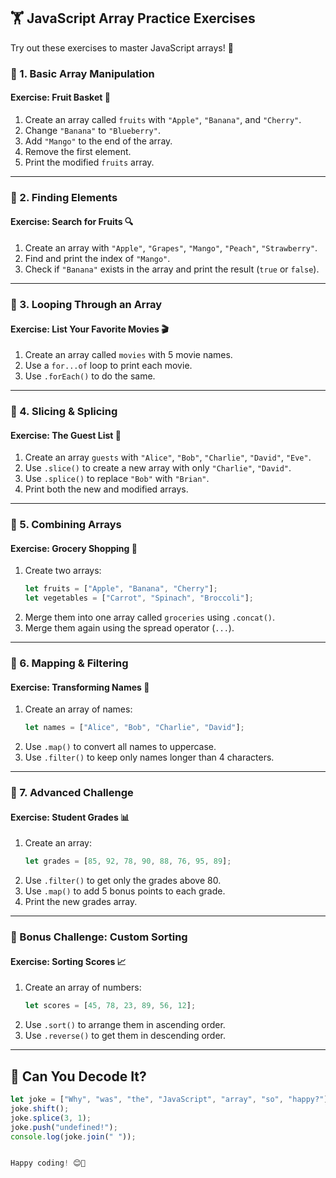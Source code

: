 ## 🏋️ JavaScript Array Practice Exercises

Try out these exercises to master JavaScript arrays! 🚀

### 🔹 1. Basic Array Manipulation
#### **Exercise: Fruit Basket 🍎**
1. Create an array called `fruits` with `"Apple"`, `"Banana"`, and `"Cherry"`.
2. Change `"Banana"` to `"Blueberry"`.
3. Add `"Mango"` to the end of the array.
4. Remove the first element.
5. Print the modified `fruits` array.

---

### 🔹 2. Finding Elements
#### **Exercise: Search for Fruits 🔍**
1. Create an array with `"Apple"`, `"Grapes"`, `"Mango"`, `"Peach"`, `"Strawberry"`.
2. Find and print the index of `"Mango"`.
3. Check if `"Banana"` exists in the array and print the result (`true` or `false`).

---

### 🔹 3. Looping Through an Array
#### **Exercise: List Your Favorite Movies 🎬**
1. Create an array called `movies` with 5 movie names.
2. Use a `for...of` loop to print each movie.
3. Use `.forEach()` to do the same.

---

### 🔹 4. Slicing & Splicing
#### **Exercise: The Guest List 🎉**
1. Create an array `guests` with `"Alice"`, `"Bob"`, `"Charlie"`, `"David"`, `"Eve"`.
2. Use `.slice()` to create a new array with only `"Charlie"`, `"David"`.
3. Use `.splice()` to replace `"Bob"` with `"Brian"`.
4. Print both the new and modified arrays.

---

### 🔹 5. Combining Arrays
#### **Exercise: Grocery Shopping 🛒**
1. Create two arrays:
   ```js
   let fruits = ["Apple", "Banana", "Cherry"];
   let vegetables = ["Carrot", "Spinach", "Broccoli"];
   ```
2. Merge them into one array called `groceries` using `.concat()`.
3. Merge them again using the spread operator (`...`).

---

### 🔹 6. Mapping & Filtering
#### **Exercise: Transforming Names 📜**
1. Create an array of names:
   ```js
   let names = ["Alice", "Bob", "Charlie", "David"];
   ```
2. Use `.map()` to convert all names to uppercase.
3. Use `.filter()` to keep only names longer than 4 characters.

---

### 🔹 7. Advanced Challenge
#### **Exercise: Student Grades 📊**
1. Create an array:
   ```js
   let grades = [85, 92, 78, 90, 88, 76, 95, 89];
   ```
2. Use `.filter()` to get only the grades above 80.
3. Use `.map()` to add 5 bonus points to each grade.
4. Print the new grades array.

---

### 🚀 Bonus Challenge: Custom Sorting
#### **Exercise: Sorting Scores 📈**
1. Create an array of numbers:
   ```js
   let scores = [45, 78, 23, 89, 56, 12];
   ```
2. Use `.sort()` to arrange them in ascending order.
3. Use `.reverse()` to get them in descending order.

---
## 🤣 Can You Decode It?  

```js
let joke = ["Why", "was", "the", "JavaScript", "array", "so", "happy?"];
joke.shift();
joke.splice(3, 1);
joke.push("undefined!");
console.log(joke.join(" "));


Happy coding! 😊🎉
